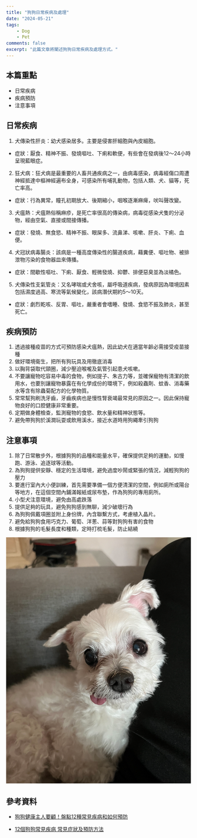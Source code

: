 ```yaml
---
title: "狗狗日常疾病及處理"
date: "2024-05-21"
tags:
    - Dog
    - Pet
comments: false
excerpt: "此篇文章將闡述狗狗日常疾病及處理方式。"
---
```


## 本篇重點
- 日常疾病
- 疾病預防
- 注意事項

## 日常疾病
1. 犬傳染性肝炎：幼犬感染居多。主要是侵害肝細胞與內皮細胞。
* 症狀：厭食、精神不振、發燒嘔吐、下痢和軟便，有些會在發病後12～24小時呈現藍眼症。

2. 狂犬病：狂犬病是最重要的人畜共通疾病之一，由病毒感染，病毒經傷口周遭神經抵達中樞神經遍布全身，可感染所有哺乳動物，包括人類、犬、貓等，死亡率高。
* 症狀：行為異常，瞳孔初期放大、後期縮小，咽喉逐漸麻痺，吠叫聲改變。

3. 犬瘟熱：犬瘟熱俗稱麻疹，是死亡率很高的傳染病，病毒從感染犬隻的分泌物，經由空氣、直接或間接傳播。
* 症狀：發燒、無食慾、精神不振、眼屎多、流鼻涕、咳嗽、肝炎、下痢、血便。

4. 犬冠狀病毒腸炎：該病是一種高度傳染性的腸道疾病，藉糞便、嘔吐物、被排泄物污染的食物器皿來傳播。
* 症狀：間歇性嘔吐、下痢、厭食、輕微發燒、抑鬱、排便惡臭並為淡橘色。

5. 犬傳染性支氣管炎：又名哮喘或犬舍咳，屬呼吸道疾病，發病原因為環境因素包括濕度過高、寒流等氣候變化，該病潛伏期約5～10天。
* 症狀：劇烈乾咳、反胃、嘔吐，嚴重者會嗜睡、發燒、食慾不振及肺炎，甚至死亡。

## 疾病預防
1. 透過接種疫苗的方式可預防感染犬瘟熱，因此幼犬在適當年齡必需接受疫苗接種
2. 做好環境衛生，把所有狗玩具及用徹底消毒
3. 以胸背袋取代頸圈，減少壓迫喉嚨及氣管引起患犬咳嗽。
4. 不要讓寵物吃容易中毒的食物，例如提子、朱古力等，並確保寵物有清潔的飲用水，也要別讓寵物暴露在有化學成份的環境下，例如殺蟲劑、蚊香、消毒藥水等含有除蟲菊配方的化學物質。
5. 常常幫狗刷洗牙齒，牙齒疾病也是慢性腎衰竭最常見的原因之一。因此保持寵物良好的口腔健康非常重要。
6. 定期做身體檢查，監測寵物的食慾、飲水量和精神狀態等。
7. 避免帶狗狗於溪澗玩耍或飲用溪水，接近水道時用狗繩牽引狗狗

## 注意事項
1. 除了日常散步外，根據狗狗的品種和能量水平，確保提供足夠的運動，如慢跑、游泳、追逐球等活動。
2. 為狗狗提供安靜、穩定的生活環境，避免過度吵鬧或緊張的情況，減輕狗狗的壓力
3. 要進行室內大小便訓練，首先需要準備一個方便清潔的空間，例如廁所或陽台等地方，在這個空間內鋪滿報紙或尿布墊，作為狗狗的專用廁所。
4. 小型犬注意環境，避免由高處跌落
5. 提供足夠的玩具，避免狗狗感到無聊，減少破壞行為
6. 為狗狗佩戴項圈並附上身份牌，內含聯繫方式，考慮植入晶片。
7. 避免給狗狗食用巧克力、葡萄、洋蔥、蒜等對狗狗有害的食物
8. 根據狗狗的毛髮長度和種類，定時打梳毛髮，防止結繞

![alt](/assets/images/Dog/IMG_0903.png)


## 參考資料
- [狗狗健康主人要顧！盤點12種常見疾病和如何預防](https://health.udn.com/health/story/123123/5405699)

- [12個狗狗常見疾病  常見症狀及預防方法](https://goodbyedear.com.hk/12%E5%80%8B%E7%8B%97%E7%8B%97%E5%B8%B8%E8%A6%8B%E7%96%BE%E7%97%85-%E5%B8%B8%E8%A6%8B%E7%97%87%E7%8B%80%E5%8F%8A%E9%A0%90%E9%98%B2%E6%96%B9%E6%B3%95/)